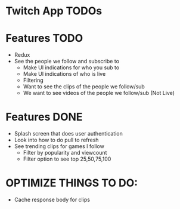 # Twitch App TODOs

# Features TODO
* Redux
* See the people we follow and subscribe to
    * Make UI indications for who you sub to
    * Make UI indications of who is live
    * Filtering
    * Want to see the clips of the people we follow/sub
    * We want to see videos of the people we follow/sub (Not Live)

# Features DONE
* Splash screen that does user authentication
* Look into how to do pull to refresh
* See trending clips for games I follow
    * Filter by popularity and viewcount
    * Filter option to see top 25,50,75,100

# OPTIMIZE THINGS TO DO:
* Cache response body for clips
